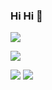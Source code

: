 ### Hi Hi  👋
![](http://github-profile-summary-cards.vercel.app/api/cards/profile-details?username=yoshimaa&theme=tokyonight)

![](https://github-readme-stats.vercel.app/api/top-langs?username=yoshimaa&show_icons=true&locale=en&layout=compact)

![](http://github-profile-summary-cards.vercel.app/api/cards/repos-per-language?username=yoshimaa&theme=transparent)
![](http://github-profile-summary-cards.vercel.app/api/cards/most-commit-language?username=yoshimaa&theme=transparent)
